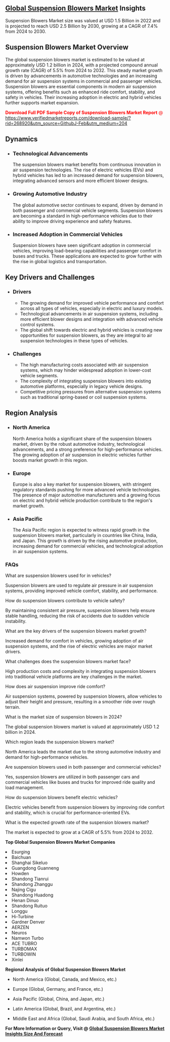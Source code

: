 <h2><a href="https://www.verifiedmarketreports.com/download-sample/?rid=268920&amp;utm_source=GithubJ&amp;utm_medium=204" target="_blank">Global Suspension Blowers Market</a> Insights</h2><p>Suspension Blowers Market size was valued at USD 1.5 Billion in 2022 and is projected to reach USD 2.5 Billion by 2030, growing at a CAGR of 7.4% from 2024 to 2030.</p><p><h2>Suspension Blowers Market Overview</h2> <p>The global suspension blowers market is estimated to be valued at approximately USD 1.2 billion in 2024, with a projected compound annual growth rate (CAGR) of 5.5% from 2024 to 2032. This steady market growth is driven by advancements in automotive technologies and an increasing demand for air suspension systems in commercial and passenger vehicles. Suspension blowers are essential components in modern air suspension systems, offering benefits such as enhanced ride comfort, stability, and safety in vehicles. Their increasing adoption in electric and hybrid vehicles further supports market expansion.</p> <p><p><span class=""><span style="color: #ff0000;"><strong>Download Full PDF Sample Copy of Suspension Blowers Market Report</strong> @ </span><a href="https://www.verifiedmarketreports.com/download-sample/?rid=268920&amp;utm_source=GithubJ-Feb&amp;utm_medium=204" target="_blank">https://www.verifiedmarketreports.com/download-sample/?rid=268920&amp;utm_source=GithubJ-Feb&amp;utm_medium=204</a></span></p></p> <h2>Dynamics</h2> <ul> <li><h3>Technological Advancements</h3> The suspension blowers market benefits from continuous innovation in air suspension technologies. The rise of electric vehicles (EVs) and hybrid vehicles has led to an increased demand for suspension blowers, integrating advanced sensors and more efficient blower designs.</li> <li><h3>Growing Automotive Industry</h3> The global automotive sector continues to expand, driven by demand in both passenger and commercial vehicle segments. Suspension blowers are becoming a standard in high-performance vehicles due to their ability to improve driving experience and safety features.</li> <li><h3>Increased Adoption in Commercial Vehicles</h3> Suspension blowers have seen significant adoption in commercial vehicles, improving load-bearing capabilities and passenger comfort in buses and trucks. These applications are expected to grow further with the rise in global logistics and transportation.</li> </ul> <h2>Key Drivers and Challenges</h2> <ul> <li><h3>Drivers</h3> <ul> <li>The growing demand for improved vehicle performance and comfort across all types of vehicles, especially in electric and luxury models.</li> <li>Technological advancements in air suspension systems, including more efficient blower designs and integration with advanced vehicle control systems.</li> <li>The global shift towards electric and hybrid vehicles is creating new opportunities for suspension blowers, as they are integral to air suspension technologies in these types of vehicles.</li> </ul> </li> <li><h3>Challenges</h3> <ul> <li>The high manufacturing costs associated with air suspension systems, which may hinder widespread adoption in lower-cost vehicle segments.</li> <li>The complexity of integrating suspension blowers into existing automotive platforms, especially in legacy vehicle designs.</li> <li>Competitive pricing pressures from alternative suspension systems such as traditional spring-based or coil suspension systems.</li> </ul> </li> </ul> <h2>Region Analysis</h2> <ul> <li><h3>North America</h3> North America holds a significant share of the suspension blowers market, driven by the robust automotive industry, technological advancements, and a strong preference for high-performance vehicles. The growing adoption of air suspension in electric vehicles further boosts market growth in this region.</li> <li><h3>Europe</h3> Europe is also a key market for suspension blowers, with stringent regulatory standards pushing for more advanced vehicle technologies. The presence of major automotive manufacturers and a growing focus on electric and hybrid vehicle production contribute to the region's market growth.</li> <li><h3>Asia Pacific</h3> The Asia Pacific region is expected to witness rapid growth in the suspension blowers market, particularly in countries like China, India, and Japan. This growth is driven by the rising automotive production, increasing demand for commercial vehicles, and technological adoption in air suspension systems.</li> </ul> <h3>FAQs</h3> <p>What are suspension blowers used for in vehicles?</p> <p>Suspension blowers are used to regulate air pressure in air suspension systems, providing improved vehicle comfort, stability, and performance.</p> <p>How do suspension blowers contribute to vehicle safety?</p> <p>By maintaining consistent air pressure, suspension blowers help ensure stable handling, reducing the risk of accidents due to sudden vehicle instability.</p> <p>What are the key drivers of the suspension blowers market growth?</p> <p>Increased demand for comfort in vehicles, growing adoption of air suspension systems, and the rise of electric vehicles are major market drivers.</p> <p>What challenges does the suspension blowers market face?</p> <p>High production costs and complexity in integrating suspension blowers into traditional vehicle platforms are key challenges in the market.</p> <p>How does air suspension improve ride comfort?</p> <p>Air suspension systems, powered by suspension blowers, allow vehicles to adjust their height and pressure, resulting in a smoother ride over rough terrain.</p> <p>What is the market size of suspension blowers in 2024?</p> <p>The global suspension blowers market is valued at approximately USD 1.2 billion in 2024.</p> <p>Which region leads the suspension blowers market?</p> <p>North America leads the market due to the strong automotive industry and demand for high-performance vehicles.</p> <p>Are suspension blowers used in both passenger and commercial vehicles?</p> <p>Yes, suspension blowers are utilized in both passenger cars and commercial vehicles like buses and trucks for improved ride quality and load management.</p> <p>How do suspension blowers benefit electric vehicles?</p> <p>Electric vehicles benefit from suspension blowers by improving ride comfort and stability, which is crucial for performance-oriented EVs.</p> <p>What is the expected growth rate of the suspension blowers market?</p> <p>The market is expected to grow at a CAGR of 5.5% from 2024 to 2032.</p> </p><p><strong>Top Global Suspension Blowers Market Companies</strong></p><div data-test-id=""><p><li>Esurging</li><li> Baichuan</li><li> Shanghai Sikeluo</li><li> Guangdong Guanneng</li><li> Howden</li><li> Shandong Tianrui</li><li> Shandong Zhanggu</li><li> Najing Cigu</li><li> Shandong Huadong</li><li> Henan Dinuo</li><li> Shandong Ruituo</li><li> Longgu</li><li> Hi-Turbine</li><li> Gardner Denver</li><li> AERZEN</li><li> Neuros</li><li> Namwon Turbo</li><li> ACE TUBRO</li><li> TURBOMAX</li><li> TURBOWIN</li><li> Xinlei</li></p><div><strong>Regional Analysis of&nbsp;Global Suspension Blowers Market</strong></div><ul><li dir="ltr"><p dir="ltr">North America&nbsp;(Global, Canada, and Mexico, etc.)</p></li><li dir="ltr"><p dir="ltr">Europe (Global, Germany, and France, etc.)</p></li><li dir="ltr"><p dir="ltr">Asia Pacific&nbsp;(Global, China, and Japan, etc.)</p></li><li dir="ltr"><p dir="ltr">Latin America&nbsp;(Global, Brazil, and Argentina, etc.)</p></li><li dir="ltr">Middle East and Africa&nbsp;(Global, Saudi Arabia, and South Africa, etc.)</li></ul><p><strong>For More Information or Query, Visit @&nbsp;</strong><strong><a href="https://www.verifiedmarketreports.com/product/suspension-blowers-market/?utm_source=GithubJ&amp;utm_medium=204" target="_blank">Global Suspension Blowers Market Insights Size And Forecast</a></strong></p></div>
